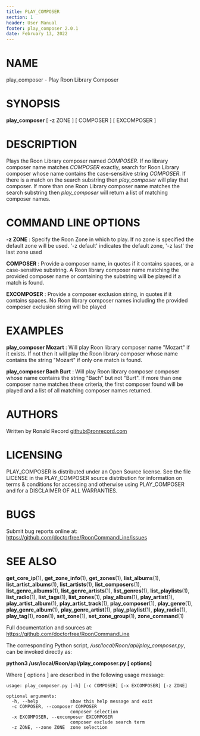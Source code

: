 ```yaml
---
title: PLAY_COMPOSER
section: 1
header: User Manual
footer: play_composer 2.0.1
date: February 13, 2022
---
```

# NAME
play_composer - Play Roon Library Composer

# SYNOPSIS
**play_composer** [ -z ZONE ] [ COMPOSER ] [ EXCOMPOSER ]

# DESCRIPTION
Plays the Roon Library composer named *COMPOSER*. If no library composer name matches *COMPOSER* exactly, search for Roon Library composer whose name contains the case-sensitive string *COMPOSER*. If there is a match on the search substring then *play_composer* will play that composer. If more than one Roon Library composer name matches the search substring then *play_composer* will return a list of matching composer names.

# COMMAND LINE OPTIONS
**-z ZONE**
: Specify the Roon Zone in which to play. If no zone is specified the default zone will be used.  '-z default' indicates the default zone, '-z last' the last zone used

**COMPOSER**
:  Provide a composer name, in quotes if it contains spaces, or a case-sensitive substring. A Roon library composer name matching the provided composer name or containing the substring will be played if a match is found.

**EXCOMPOSER**
: Provide a composer exclusion string, in quotes if it contains spaces. No Roon library composer names including the provided composer exclusion string will be played

# EXAMPLES
**play_composer Mozart**
: Will play Roon library composer name "Mozart" if it exists. If not then it will play the Roon library composer whose name contains the string "Mozart" if only one match is found.

**play_composer Bach Burt**
: Will play Roon library composer composer whose name contains the string "Bach" but not "Burt". If more than one composer name matches these criteria, the first composer found will be played and a list of all matching composer names returned.

# AUTHORS
Written by Ronald Record github@ronrecord.com

# LICENSING
PLAY_COMPOSER is distributed under an Open Source license.
See the file LICENSE in the PLAY_COMPOSER source distribution
for information on terms &amp; conditions for accessing and
otherwise using PLAY_COMPOSER and for a DISCLAIMER OF ALL WARRANTIES.

# BUGS
Submit bug reports online at: https://github.com/doctorfree/RoonCommandLine/issues

# SEE ALSO
**get_core_ip**(1), **get_zone_info**(1), **get_zones**(1), **list_albums**(1), **list_artist_albums**(1), **list_artists**(1), **list_composers**(1), **list_genre_albums**(1), **list_genre_artists**(1), **list_genres**(1), **list_playlists**(1), **list_radio**(1), **list_tags**(1), **list_zones**(1), **play_album**(1), **play_artist**(1), **play_artist_album**(1), **play_artist_track**(1), **play_composer**(1), **play_genre**(1), **play_genre_album**(1), **play_genre_artist**(1), **play_playlist**(1), **play_radio**(1), **play_tag**(1), **roon**(1), **set_zone**(1), **set_zone_group**(1), **zone_command**(1)

Full documentation and sources at: https://github.com/doctorfree/RoonCommandLine

The corresponding Python script, */usr/local/Roon/api/play_composer.py*,
can be invoked directly as:

**python3 /usr/local/Roon/api/play_composer.py [ options]**

Where [ options ] are described in the following usage message:

~~~~
usage: play_composer.py [-h] [-c COMPOSER] [-x EXCOMPOSER] [-z ZONE]

optional arguments:
  -h, --help            show this help message and exit
  -c COMPOSER, --composer COMPOSER
                        composer selection
  -x EXCOMPOSER, --excomposer EXCOMPOSER
                        composer exclude search term
  -z ZONE, --zone ZONE  zone selection
~~~~
